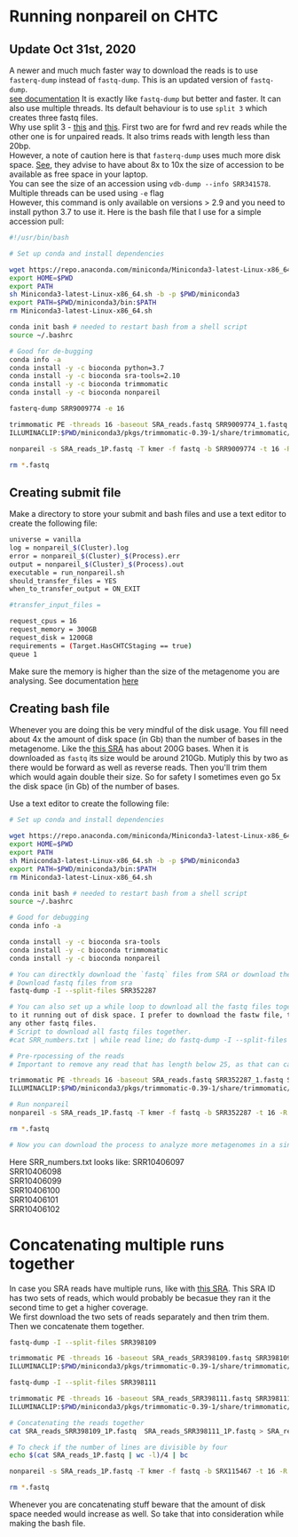 # Running nonpareil on CHTC

## Update Oct 31st, 2020 

A newer and much much faster way to download the reads is to use `fasterq-dump` instead of `fastq-dump`. This is an updated version of `fastq-dump`.
<br>[see documentation](https://github.com/ncbi/sra-tools/wiki/HowTo:-fasterq-dump)
It is exactly like `fastq-dump` but better and faster. It can also use multiple threads. Its default behaviour is to use `split 3` which creates three fastq files. 
<br>Why use split 3 - [this](https://www.biostars.org/p/186741/) and [this](https://www.biostars.org/p/156909/).  First two are for fwrd and rev reads while the other one is for unpaired reads. It also trims reads with length less than 20bp. 
<br> However, a note of caution here is that `fasterq-dump` uses much more disk space. [See](https://www.biostars.org/p/156909/), they advise to have about 8x to 10x the size of accession to be available as free space in your laptop. 
<br> You can see the size of an accession using `vdb-dump --info SRR341578`. 
<br> Multiple threads can be used using `-e` flag
<br> However, this command is only available on versions > 2.9 and you need to install python 3.7 to use it. Here is the bash file that I use for a simple accession pull:

```bash
#!/usr/bin/bash

# Set up conda and install dependencies

wget https://repo.anaconda.com/miniconda/Miniconda3-latest-Linux-x86_64.sh
export HOME=$PWD
export PATH
sh Miniconda3-latest-Linux-x86_64.sh -b -p $PWD/miniconda3
export PATH=$PWD/miniconda3/bin:$PATH
rm Miniconda3-latest-Linux-x86_64.sh

conda init bash # needed to restart bash from a shell script
source ~/.bashrc

# Good for de-bugging
conda info -a 
conda install -y -c bioconda python=3.7
conda install -y -c bioconda sra-tools=2.10
conda install -y -c bioconda trimmomatic
conda install -y -c bioconda nonpareil

fasterq-dump SRR9009774 -e 16

trimmomatic PE -threads 16 -baseout SRA_reads.fastq SRR9009774_1.fastq SRR9009774_2.fastq \
ILLUMINACLIP:$PWD/miniconda3/pkgs/trimmomatic-0.39-1/share/trimmomatic/adapters/TruSeq3-PE.fa:2:30:10 MINLEN:25

nonpareil -s SRA_reads_1P.fastq -T kmer -f fastq -b SRR9009774 -t 16 -R 300000

rm *.fastq
```

## Creating submit file

Make a directory to store your submit and bash files and use a text editor to create the following file:

```bash
universe = vanilla
log = nonpareil_$(Cluster).log
error = nonpareil_$(Cluster)_$(Process).err
output = nonpareil_$(Cluster)_$(Process).out
executable = run_nonpareil.sh
should_transfer_files = YES
when_to_transfer_output = ON_EXIT

#transfer_input_files = 

request_cpus = 16
request_memory = 300GB
request_disk = 1200GB
requirements = (Target.HasCHTCStaging == true)
queue 1
```
Make sure the memory is higher than the size of the metagenome you are analysing. See documentation [here](https://nonpareil.readthedocs.io/en/latest/redundancy.html#common-options)

## Creating bash file

Whenever you are doing this be very mindful of the disk usage. You fill need about 4x the amount of disk space (in Gb) than the number of bases in the metagenome. Like the [this SRA](https://www.ncbi.nlm.nih.gov/sra/?term=SRR10389008) has about 200G bases. When it is downloaded as `fastq` its size would be around 210Gb. Mutiply this by two as there would be forward as well as reverse reads. Then you'll trim them which would again double their size. So for safety I sometimes even go 5x the disk space (in Gb) of the number of bases.

Use a text editor to create the following file:

```bash
# Set up conda and install dependencies

wget https://repo.anaconda.com/miniconda/Miniconda3-latest-Linux-x86_64.sh
export HOME=$PWD
export PATH
sh Miniconda3-latest-Linux-x86_64.sh -b -p $PWD/miniconda3
export PATH=$PWD/miniconda3/bin:$PATH
rm Miniconda3-latest-Linux-x86_64.sh

conda init bash # needed to restart bash from a shell script
source ~/.bashrc

# Good for debugging
conda info -a

conda install -y -c bioconda sra-tools
conda install -y -c bioconda trimmomatic
conda install -y -c bioconda nonpareil

# You can directkly download the `fastq` files from SRA or download the compressed `sra` files and then uncompress them into `fastq`. 
# Download fastq files from sra
fastq-dump -I --split-files SRR352287

# You can also set up a while loop to download all the fastq files together, I don't recommend it as then there are higher chances of the job terminating due 
to it running out of disk space. I prefer to download the fastw file, trim it, calculate the coverage by running nonpareil and then delete it before downloading 
any other fastq files.
# Script to download all fastq files together. 
#cat SRR_numbers.txt | while read line; do fastq-dump -I --split-files ${line}; done

# Pre-rpocessing of the reads
# Important to remove any read that has length below 25, as that can cause this [error](https://github.com/lmrodriguezr/nonpareil/issues/37)

trimmomatic PE -threads 16 -baseout SRA_reads.fastq SRR352287_1.fastq SRR352287_2.fastq \
ILLUMINACLIP:$PWD/miniconda3/pkgs/trimmomatic-0.39-1/share/trimmomatic/adapters/TruSeq3-PE.fa:2:30:10 MINLEN:25

# Run nonpareil
nonpareil -s SRA_reads_1P.fastq -T kmer -f fastq -b SRR352287 -t 16 -R 300000

rm *.fastq

# Now you can download the process to analyze more metagenomes in a single bash file, rather than submitting multiple jobs.
```
Here SRR_numbers.txt looks like:
SRR10406097   
SRR10406098   
SRR10406099   
SRR10406100   
SRR10406101   
SRR10406102   

# Concatenating multiple runs together

In case you SRA reads have multiple runs, like with [this SRA](https://www.ncbi.nlm.nih.gov/sra/?term=SRR398109). This SRA ID has two sets of reads, which would probably be becasue they ran it the second time to get a higher coverage.
<br> We first download the two sets of reads separately and then trim them. Then we concatenate them together.

```bash
fastq-dump -I --split-files SRR398109

trimmomatic PE -threads 16 -baseout SRA_reads_SRR398109.fastq SRR398109_1.fastq SRR398109_2.fastq \
ILLUMINACLIP:$PWD/miniconda3/pkgs/trimmomatic-0.39-1/share/trimmomatic/adapters/TruSeq3-PE.fa:2:30:10 MINLEN:25

fastq-dump -I --split-files SRR398111

trimmomatic PE -threads 16 -baseout SRA_reads_SRR398111.fastq SRR398111_1.fastq SRR398111_2.fastq \
ILLUMINACLIP:$PWD/miniconda3/pkgs/trimmomatic-0.39-1/share/trimmomatic/adapters/TruSeq3-PE.fa:2:30:10 MINLEN:25

# Concatenating the reads together
cat SRA_reads_SRR398109_1P.fastq  SRA_reads_SRR398111_1P.fastq > SRA_reads_1P.fastq

# To check if the number of lines are divisible by four
echo $(cat SRA_reads_1P.fastq | wc -l)/4 | bc

nonpareil -s SRA_reads_1P.fastq -T kmer -f fastq -b SRX115467 -t 16 -R 300000

rm *.fastq
```
Whenever you are concatenating stuff beware that the amount of disk space needed would increase as well. So take that into consideration while making the bash file.



